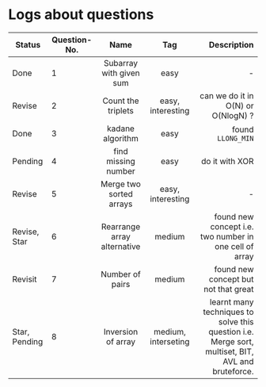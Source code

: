 # Logs about questions

| Status | Question-No.   |   Name   |      Tag      |  Description |
|-----------|----------|:-------------:|:-------------:|------:|
| Done | 1 | Subarray with given sum | easy | - |
| Revise | 2 | Count the triplets | easy, interesting | can we do it in O(N) or O(NlogN) ? |
| Done | 3 | kadane algorithm | easy | found `LLONG_MIN` |
| Pending | 4 | find missing number | easy | do it with XOR |
| Revise | 5  | Merge two sorted arrays | easy, interesting | - |
| Revise, Star | 6 | Rearrange array alternative | medium | found new concept i.e. two number in one cell of array |
| Revisit | 7 | Number of pairs | medium | found new concept but not that great |
| Star, Pending | 8 | Inversion of array | medium, interseting | learnt many techniques to solve this question i.e. Merge sort, multiset, BIT, AVL and bruteforce. |

